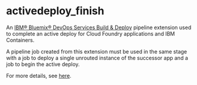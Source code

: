 # activedeploy_finish

An [IBM® Bluemix® DevOps Services Build & Deploy](https://hub.jazz.net/docs/deploy/) pipeline extension used to complete an active deploy for Cloud Foundry applications and IBM Containers.

A pipeline job created from this extension must be used in the same stage with a job to deploy a single unrouted instance
of the successor app and a job to begin the active deploy.

For more details, see [here](https://hub.jazz.net/docs/deploy_ext/).
